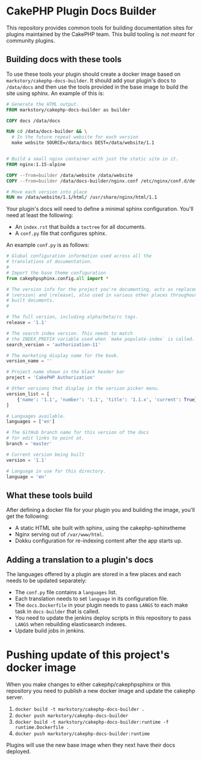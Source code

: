 # CakePHP Plugin Docs Builder

This repository provides common tools for building documentation sites for
plugins maintained by the CakePHP team. This build tooling is *not meant* for
community plugins.


## Building docs with these tools

To use these tools your plugin should create a docker image based on
`markstory/cakephp-docs-builder`. It should add your plugin's docs to
`/data/docs` and then use the tools provided in the base image to build the site
using sphinx. An example of this is:

```dockerfile
# Generate the HTML output.
FROM markstory/cakephp-docs-builder as builder

COPY docs /data/docs

RUN cd /data/docs-builder && \
  # In the future repeat website for each version
  make website SOURCE=/data/docs DEST=/data/website/1.1


# Build a small nginx container with just the static site in it.
FROM nginx:1.15-alpine

COPY --from=builder /data/website /data/website
COPY --from=builder /data/docs-builder/nginx.conf /etc/nginx/conf.d/default.conf

# Move each version into place
RUN mv /data/website/1.1/html/ /usr/share/nginx/html/1.1
```

Your plugin's docs will need to define a minimal sphinx configuration. You'll
need at least the following:

* An `index.rst` that builds a `toctree` for all documents.
* A `conf.py` file that configures sphinx.

An example `conf.py` is as follows:

```python
# Global configuration information used across all the
# translations of documentation.
#
# Import the base theme configuration
from cakephpsphinx.config.all import *

# The version info for the project you're documenting, acts as replacement for
# |version| and |release|, also used in various other places throughout the
# built documents.
#

# The full version, including alpha/beta/rc tags.
release = '1.1'

# The search index version. This needs to match
# the INDEX_PREFIX variable used when `make populate-index` is called.
search_version = 'authorization-11'

# The marketing display name for the book.
version_name = ''

# Project name shown in the black header bar
project = 'CakePHP Authorization'

# Other versions that display in the version picker menu.
version_list = [
    {'name': '1.1', 'number': '1.1', 'title': '1.1.x', 'current': True},
]

# Languages available.
languages = ['en']

# The GitHub branch name for this version of the docs
# for edit links to point at.
branch = 'master'

# Current version being built
version = '1.1'

# Language in use for this directory.
language = 'en'
```

## What these tools build

After defining a docker file for your plugin you and building the image, you'll
get the following:

* A static HTML site built with sphinx, using the cakephp-sphinxtheme
* Nginx serving out of `/var/www/html`.
* Dokku configuration for re-indexing content after the app starts up.

## Adding a translation to a plugin's docs

The languages offered by a plugin are stored in a few places and each needs to
be updated separately:

* The `conf.py` file contains a `languages` list.
* Each translation needs to set `language` in its configuration file.
* The `docs.Dockerfile` in your plugin needs to pass `LANGS` to each make task
  in `docs-builder` that is called.
* You need to update the jenkins deploy scripts in this repository to pass
  `LANGS` when rebuilding elasticsearch indexes.
* Update build jobs in jenkins.


# Pushing update of this project's docker image

When you make changes to either cakephp/cakephpsphinx or this repository you
need to publish a new docker image and update the cakephp server.

1. `docker build -t markstory/cakephp-docs-builder .`
2. `docker push markstory/cakephp-docs-builder`
3. `docker build -t markstory/cakephp-docs-builder:runtime -f runtime.Dockerfile .`
2. `docker push markstory/cakephp-docs-builder:runtime`

Plugins will use the new base image when they next have their docs deployed.
